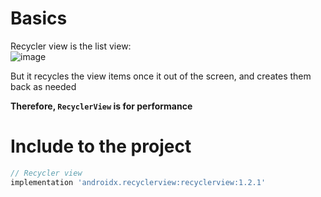 # Basics

Recycler view is the list view:  
![image](https://user-images.githubusercontent.com/63263301/206232091-8b158ba1-34d9-47d5-9636-376de85a72a6.png)  

But it recycles the view items once it out of the screen, and creates them back as needed

**Therefore, `RecyclerView` is for performance**  

# Include to the project

```gradle
// Recycler view
implementation 'androidx.recyclerview:recyclerview:1.2.1'
```

